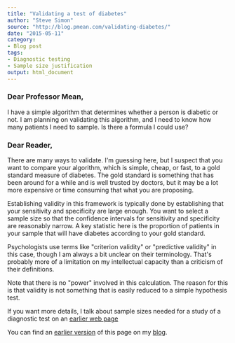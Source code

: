 ```yaml
---
title: "Validating a test of diabetes"
author: "Steve Simon"
source: "http://blog.pmean.com/validating-diabetes/"
date: "2015-05-11"
category: 
- Blog post
tags:
- Diagnostic testing
- Sample size justification
output: html_document
---
```


### Dear Professor Mean,

I have a simple algorithm that determines whether a person is diabetic or not. I am planning on validating this algorithm, and I need to know how many patients I need to sample. Is there a formula I could use?

<!---More--->

### Dear Reader,

There are many ways to validate. I'm guessing here, but I suspect that you want to compare your algorithm, which is simple, cheap, or fast, to a gold standard measure of diabetes. The gold standard is something that has been around for a while and is well trusted by doctors, but it may be a lot more expensive or time consuming that what you are proposing.

Establishing validity in this framework is typically done by establishing that your sensitivity and specificity are large enough. You want to select a sample size so that the confidence intervals for sensitivity and specificity are reasonably narrow. A key statistic here is the proportion of patients in your sample that will have diabetes according to your gold standard.

Psychologists use terms like "criterion validity" or "predictive validity" in this case, though I am always a bit unclear on their terminology. That's probably more of a limitation on my intellectual capacity than a criticism of their definitions.

Note that there is no "power" involved in this calculation. The reason for this is that validity is not something that is easily reduced to a simple hypothesis test.

If you want more details, I talk about sample sizes needed for a study of a diagnostic test on an [earlier web page][sim3]

You can find an [earlier version][sim1] of this page on my [blog][sim2].

[sim1]: http://blog.pmean.com/validating-diabetes/
[sim2]: http://blog.pmean.com

[sim3]: http://www.pmean.com/04/SampleSizeDiagnostic.html



